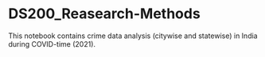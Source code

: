 # DS200_Reasearch-Methods

This notebook contains crime data analysis (citywise and statewise) in India during COVID-time (2021).

